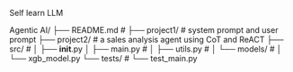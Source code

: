 Self learn LLM

Agentic AI/
├── README.md                # 
├── project1/                # system prompt and user prompt
├── project2/                # a sales analysis agent using CoT and ReACT
├── src/                     # 
│   ├── __init__.py
│   ├── main.py              # 
│   ├── utils.py             # 
│   └── models/              # 
│       └── xgb_model.py
└── tests/                   # 
    └── test_main.py
